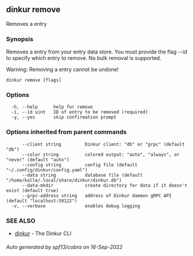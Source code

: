 ## dinkur remove

Removes a entry

### Synopsis

Removes a entry from your entry data store.
You must provide the flag --id to specify which entry to remove.
No bulk removal is supported.

Warning: Removing a entry cannot be undone!

```
dinkur remove [flags]
```

### Options

```
  -h, --help      help for remove
  -i, --id uint   ID of entry to be removed (required)
  -y, --yes       skip confirmation prompt
```

### Options inherited from parent commands

```
      --client string         Dinkur client: "db" or "grpc" (default "db")
      --color string          colored output: "auto", "always", or "never" (default "auto")
      --config string         config file (default "~/.config/dinkur/config.yaml")
      --data string           database file (default "/home/kalle/.local/share/dinkur/dinkur.db")
      --data-mkdir            create directory for data if it doesn't exist (default true)
      --grpc-address string   address of Dinkur daemon gRPC API (default "localhost:59122")
  -v, --verbose               enables debug logging
```

### SEE ALSO

* [dinkur](dinkur.md)	 - The Dinkur CLI

###### Auto generated by spf13/cobra on 16-Sep-2022
